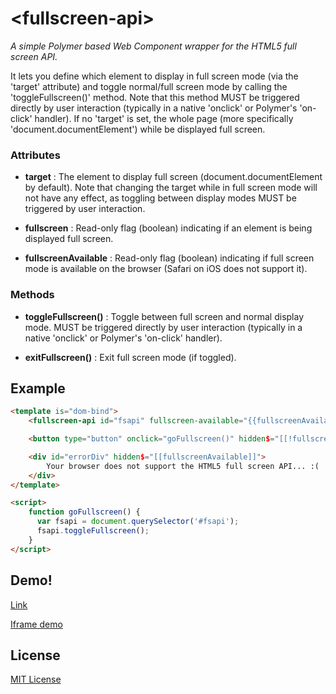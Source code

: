# &lt;fullscreen-api&gt;

_A simple Polymer based Web Component wrapper for the HTML5 full screen API._

It lets you define which element to display in full screen mode
(via the 'target' attribute) and toggle normal/full screen
mode by calling the 'toggleFullscreen()' method.
Note that this method MUST be triggered directly by user interaction
(typically in a native 'onclick' or Polymer's 'on-click' handler).
If no 'target' is set, the whole page (more specifically
'document.documentElement') while be displayed full screen.

### Attributes

* **target** :
The element to display full screen (document.documentElement by default).
Note that changing the target while in full screen mode will not
have any effect, as toggling between display modes MUST be
triggered by user interaction.

* **fullscreen** :
Read-only flag (boolean) indicating if an element is being displayed full screen.

* **fullscreenAvailable** :
Read-only flag (boolean) indicating if full screen mode is available on the browser
(Safari on iOS does not support it).

### Methods

* **toggleFullscreen()** :
Toggle between full screen and normal display mode.
MUST be triggered directly by user interaction (typically in a native 'onclick'
or Polymer's 'on-click' handler).

* **exitFullscreen()** :
Exit full screen mode (if toggled).

## Example

```html
<template is="dom-bind">
	<fullscreen-api id="fsapi" fullscreen-available="{{fullscreenAvailable}}"></fullscreen-api>

	<button type="button" onclick="goFullscreen()" hidden$="[[!fullscreenAvailable]]">Display this page in full screen mode</button>

	<div id="errorDiv" hidden$="[[fullscreenAvailable]]">
		Your browser does not support the HTML5 full screen API... :(
	</div>
</template>

<script>
	function goFullscreen() {
	  var fsapi = document.querySelector('#fsapi');
	  fsapi.toggleFullscreen();
	}
</script>
```

## Demo!

[Link](https://vguillou.github.io/webcomponents/fullscreen-api/demo.html)

[Iframe demo](https://vguillou.github.io/webcomponents/fullscreen-api/demo_iframe.html)


## License

[MIT License](http://opensource.org/licenses/MIT)
